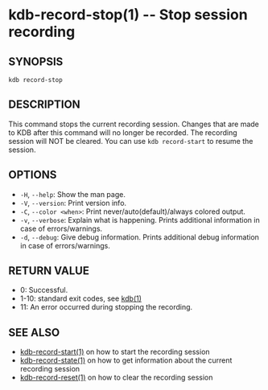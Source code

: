 # kdb-record-stop(1) -- Stop session recording

## SYNOPSIS

`kdb record-stop`<br>

## DESCRIPTION

This command stops the current recording session.
Changes that are made to KDB after this command will no longer be recorded.
The recording session will NOT be cleared.
You can use `kdb record-start` to resume the session.

## OPTIONS

- `-H`, `--help`:
  Show the man page.
- `-V`, `--version`:
  Print version info.
- `-C`, `--color <when>`:
  Print never/auto(default)/always colored output.
- `-v`, `--verbose`:
  Explain what is happening. Prints additional information in case of errors/warnings.
- `-d`, `--debug`:
  Give debug information. Prints additional debug information in case of errors/warnings.

## RETURN VALUE

- 0:
  Successful.
- 1-10:
  standard exit codes, see [kdb(1)](kdb.md)
- 11:
  An error occurred during stopping the recording.

## SEE ALSO

- [kdb-record-start(1)](kdb-record-start.md) on how to start the recording session
- [kdb-record-state(1)](kdb-record-state.md) on how to get information about the current recording session
- [kdb-record-reset(1)](kdb-record-reset.md) on how to clear the recording session
